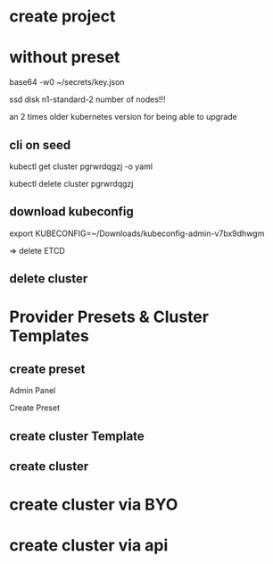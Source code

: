 
# create project

# without preset

base64 -w0 ~/secrets/key.json

ssd disk
n1-standard-2
number of nodes!!!

an 2 times older kubernetes version for being able to upgrade

## cli on seed

kubectl get cluster pgrwrdqgzj -o yaml

kubectl delete cluster pgrwrdqgzj 

## download kubeconfig

export KUBECONFIG=~/Downloads/kubeconfig-admin-v7bx9dhwgm  

=> delete ETCD

## delete cluster

# Provider Presets & Cluster Templates

## create preset

Admin Panel

Create Preset

## create cluster Template

<!-- TODO show decl preset and template -->

## create cluster

# create cluster via BYO

# create cluster via api

<!-- HINT to zz generated files https://github.com/kubermatic/kubermatic/tree/master/docs -->